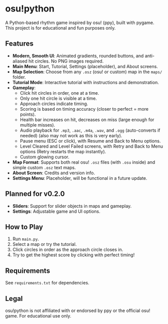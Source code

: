 # osu!python

A Python-based rhythm game inspired by osu! (ppy), built with pygame. This project is for educational and fun purposes only.

## Features

- **Modern, Smooth UI**: Animated gradients, rounded buttons, and anti-aliased hit circles. No PNG images required.
- **Main Menu**: Start, Tutorial, Settings (placeholder), and About screens.
- **Map Selection**: Choose from any `.osz` (osu! or custom) map in the `maps/` folder.
- **Tutorial Mode**: Interactive tutorial with instructions and demonstration.
- **Gameplay**:
  - Click hit circles in order, one at a time.
  - Only one hit circle is visible at a time.
  - Approach circles indicate timing.
  - Scoring is based on timing accuracy (closer to perfect = more points).
  - Health bar increases on hit, decreases on miss (large enough for multiple misses).
  - Audio playback for `.mp3`, `.aac`, `.m4a`, `.wav`, and `.ogg` (auto-converts if needed) (also may not work as this is very early).
  - Pause menu (ESC or click), with Resume and Back to Menu options.
  - Level Cleared and Level Failed screens, with Retry and Back to Menu options (Retry restarts the map instantly).
  - Custom glowing cursor.
- **Map Format**: Supports both real osu! `.osz` files (with `.osu` inside) and simple custom `.osz` text maps.
- **About Screen**: Credits and version info.
- **Settings Menu**: Placeholder, will be functional in a future update.

## Planned for v0.2.0
- **Sliders**: Support for slider objects in maps and gameplay.
- **Settings**: Adjustable game and UI options.

## How to Play
1. Run `main.py`.
2. Select a map or try the tutorial.
3. Click circles in order as the approach circle closes in.
4. Try to get the highest score by clicking with perfect timing!

## Requirements
See `requirements.txt` for dependencies.

## Legal
osu!python is not affiliated with or endorsed by ppy or the official osu! game. For educational use only.
